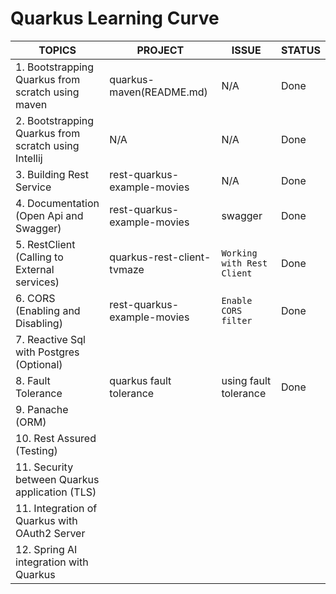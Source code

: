 # Quarkus Learning Curve
| **TOPICS**                                           | **PROJECT**                 | **ISSUE**                  | **STATUS** |
|------------------------------------------------------|-----------------------------|----------------------------|------------|
| 1. Bootstrapping Quarkus from scratch using maven    | quarkus-maven(README.md)    | N/A                        | Done       |
| 2. Bootstrapping Quarkus from scratch using Intellij | N/A                         | N/A                        | Done       |
| 3. Building Rest Service                             | rest-quarkus-example-movies | N/A                        | Done       |
| 4. Documentation (Open Api and Swagger)              | rest-quarkus-example-movies | swagger                    | Done       |
| 5. RestClient (Calling to External services)         | quarkus-rest-client-tvmaze  | `Working with Rest Client` | Done       |
| 6. CORS (Enabling and Disabling)                     | rest-quarkus-example-movies | `Enable CORS filter`       | Done       |
| 7. Reactive Sql with Postgres (Optional)             |                             |                            |            |
| 8. Fault Tolerance                                   | quarkus fault tolerance     | using fault tolerance      | Done       |
| 9. Panache (ORM)                                     |                             |                            |            |
| 10. Rest Assured (Testing)                           |                             |                            |            |
| 11. Security between Quarkus application (TLS)       |                             |                            |            |
| 11. Integration of Quarkus with OAuth2 Server        |                             |                            |            | 
| 12. Spring AI integration with Quarkus               |                             |                            |            |
